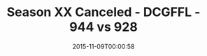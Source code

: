 ---
title: Season XX Canceled - DCGFFL - 944 vs 928
teams_score:
- team: 944
  score:
- team: 928
  score:
mvp: ''
game-ball: ''
season: 11
week:
date: '2015-11-09T00:00:58'
pageid: season-11-playoffs-november-8-2015-944-vs-928
---